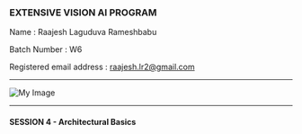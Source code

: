 ### EXTENSIVE VISION AI PROGRAM 

Name :  Raajesh Laguduva Rameshbabu

Batch Number :  W6

Registered email address : raajesh.lr2@gmail.com

------------



![My Image](https://avatars1.githubusercontent.com/u/37265950?s=400&u=08820314a828b6b340c21ece5619dadd4d848b4e&v=4)

------

#### SESSION 4 - **Architectural Basics**




